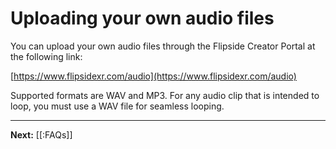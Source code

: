 # Uploading your own audio files

You can upload your own audio files through the Flipside Creator Portal at the following link:

[https://www.flipsidexr.com/audio](https://www.flipsidexr.com/audio)

Supported formats are WAV and MP3. For any audio clip that is intended to loop, you must use a WAV file for seamless looping.

---

**Next:** [[:FAQs]]
